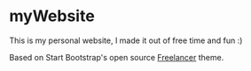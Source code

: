 # myWebsite
This is my personal website, I made it out of free time and fun :)

Based on Start Bootstrap's open source [Freelancer](https://startbootstrap.com/template-overviews/freelancer/) theme.
